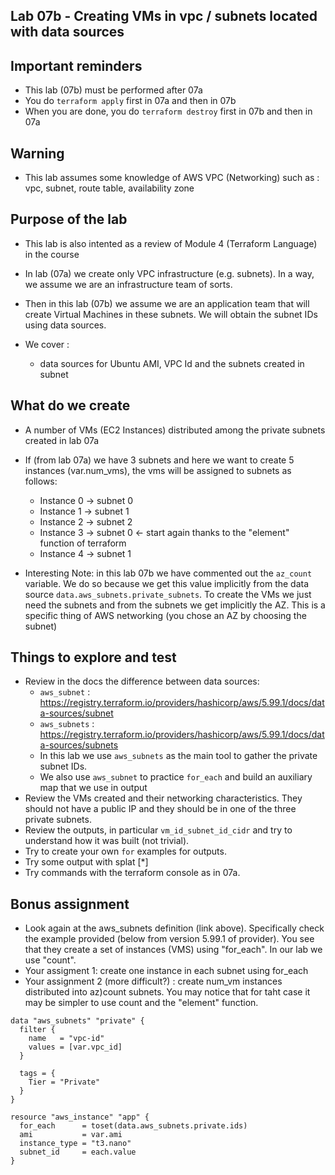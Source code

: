 ## Lab 07b - Creating VMs in vpc / subnets located with data sources

## Important reminders

- This lab (07b) must be performed after 07a
- You do `terraform apply` first in 07a and then in 07b
- When you are done, you do `terraform destroy` first in 07b and then in 07a


## Warning 

- This lab assumes some knowledge of AWS VPC (Networking) such as : vpc, subnet, route table, availability zone

## Purpose of the lab
- This lab is also intented as a review of Module 4 (Terraform Language) in the course 
- In lab (07a) we create only VPC infrastructure  (e.g. subnets).  In a way, we assume we are an infrastructure team of sorts.
- Then in this lab (07b) we assume we are an application team that will create Virtual Machines in these subnets.  We will obtain the subnet IDs using data sources.

- We cover :
  - data sources for Ubuntu AMI,  VPC Id and the subnets created in subnet

## What do we create
- A number of VMs (EC2 Instances) distributed among the private subnets created in lab 07a
- If (from lab 07a) we have 3 subnets and here we want to create 5 instances (var.num_vms), the vms will be assigned to subnets as follows: 
  - Instance 0 -> subnet 0
  - Instance 1 -> subnet 1
  - Instance 2 -> subnet 2
  - Instance 3 -> subnet 0  <- start again thanks to the "element" function of terraform
  - Instance 4 -> subnet 1 

- Interesting Note: in this lab 07b we have commented out the `az_count` variable.  We do so because we get this value implicitly from the data source `data.aws_subnets.private_subnets`.  To create the VMs we just need the subnets and from the subnets we get implicitly the AZ.  This is a specific thing of AWS networking (you chose an AZ by choosing the subnet)

## Things to explore and test
- Review in the docs the difference between data sources:
  - `aws_subnet`  : https://registry.terraform.io/providers/hashicorp/aws/5.99.1/docs/data-sources/subnet
  - `aws_subnets` : https://registry.terraform.io/providers/hashicorp/aws/5.99.1/docs/data-sources/subnets
  - In this lab we use `aws_subnets` as the main tool to gather the private subnet IDs.
  - We also use `aws_subnet` to practice `for_each` and  build an auxiliary map that we use in output 
- Review the VMs created and their networking characteristics. They should not have a public IP and they should be in one of the three private subnets.
- Review the outputs, in particular `vm_id_subnet_id_cidr` and try to understand how it was built (not trivial).   
- Try to create your own `for` examples for outputs.
- Try some output with splat [*]
- Try commands with the terraform console as in 07a.

## Bonus assignment
- Look again at the aws_subnets definition (link above).  Specifically check the example provided (below from version 5.99.1 of provider).   You see that they create a set of instances (VMS) using "for_each".  In our lab we use "count".
- Your assigment 1:  create one instance in each subnet using for_each
- Your assignment 2 (more difficult?) : create num_vm instances distributed into az)count subnets.  You may notice that for taht case it may be simpler to use count and the "element" function.
```
data "aws_subnets" "private" {
  filter {
    name   = "vpc-id"
    values = [var.vpc_id]
  }

  tags = {
    Tier = "Private"
  }
}

resource "aws_instance" "app" {
  for_each      = toset(data.aws_subnets.private.ids)
  ami           = var.ami
  instance_type = "t3.nano"
  subnet_id     = each.value
}
```